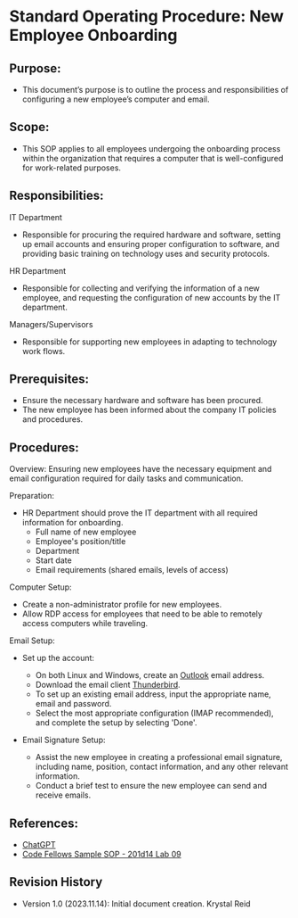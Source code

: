# Standard Operating Procedure: New Employee Onboarding 

## Purpose:
- This document’s purpose is to outline the process and responsibilities of configuring a new employee’s computer and email.

## Scope:
- This SOP applies to all employees undergoing the onboarding process within the organization that requires a computer that is well-configured for work-related purposes.

## Responsibilities:
IT Department 
  - Responsible for procuring the required hardware and software, setting up email accounts and ensuring proper configuration to software, and providing basic training on technology uses and security protocols.

HR Department
  - Responsible for collecting and verifying the information of a new employee, and requesting the configuration of new accounts by the IT department.

Managers/Supervisors
  - Responsible for supporting new employees in adapting to technology work flows.

## Prerequisites:
- Ensure the necessary hardware and software has been procured.
- The new employee has been informed about the company IT policies and procedures.

## Procedures:
Overview: Ensuring new employees have the necessary equipment and email configuration required for daily tasks and communication. 

Preparation:
 - HR Department should prove the IT department with all required information for onboarding.
    - Full name of new employee
    - Employee's position/title
    - Department
    - Start date 
    - Email requirements (shared emails, levels of access)

Computer Setup:
  - Create a non-administrator profile for new employees.
  - Allow RDP access for employees that need to be able to remotely access computers while traveling.

Email Setup:
  - Set up the account:
    - On both Linux and Windows, create an [Outlook](outlook.com) email address.
    - Download the email client [Thunderbird](https://www.thunderbird.net/en-US/download/?downloaded=True&download_channel=esr).
    - To set up an existing email address, input the appropriate name, email and password.
    - Select the most appropriate configuration (IMAP recommended), and complete the setup by selecting 'Done'. 
   
  - Email Signature Setup:
    - Assist the new employee in creating a professional email signature, including name, position, contact information, and any other relevant information.
    - Conduct a brief test to ensure the new employee can send and receive emails.  

##  References: 
- [ChatGPT](https://chat.openai.com/share/52ba4d5c-b97f-4dab-a2bf-c81ce844abda)
- [Code Fellows Sample SOP - 201d14 Lab 09](https://codefellows.github.io/ops-201-guide/curriculum/class-09/lab/SOP-new-employee.html)

## Revision History
- Version 1.0 (2023.11.14): Initial document creation. Krystal Reid
